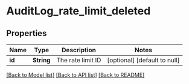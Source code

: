 # AuditLog_rate_limit_deleted
## Properties

| Name | Type | Description | Notes |
|------------ | ------------- | ------------- | -------------|
| **id** | **String** | The rate limit ID | [optional] [default to null] |

[[Back to Model list]](../README.md#documentation-for-models) [[Back to API list]](../README.md#documentation-for-api-endpoints) [[Back to README]](../README.md)

